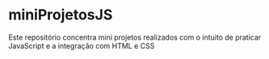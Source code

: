 # miniProjetosJS
Este repositório concentra mini projetos realizados com o intuito de praticar JavaScript e a integração com HTML e CSS

